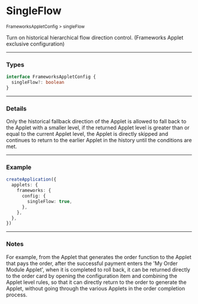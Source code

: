 # SingleFlow

<small>FrameworksAppletConfig > singleFlow</small>

Turn on historical hierarchical flow direction control. (Frameworks Applet exclusive configuration)

---

<h3>Types</h3>

```ts
interface FrameworksAppletConfig {
  singleFlow?: boolean
}
```

---

<h3>Details</h3>

Only the historical fallback direction of the Applet is allowed to fall back to the Applet with a smaller level, if the returned Applet level is greater than or equal to the current Applet level, the Applet is directly skipped and continues to return to the earlier Applet in the history until the conditions are met.

---

<h3>Example</h3>

```ts
createApplication({
  applets: {
    frameworks: {
      config: {
        singleFlow: true,
      },
    },
  },
})
```

---

<h3>Notes</h3>

For example, from the Applet that generates the order function to the Applet that pays the order, after the successful payment enters the 'My Order Module Applet', when it is completed to roll back, it can be returned directly to the order card by opening the configuration item and combining the Applet level rules, so that it can directly return to the order to generate the Applet, without going through the various Applets in the order completion process.
